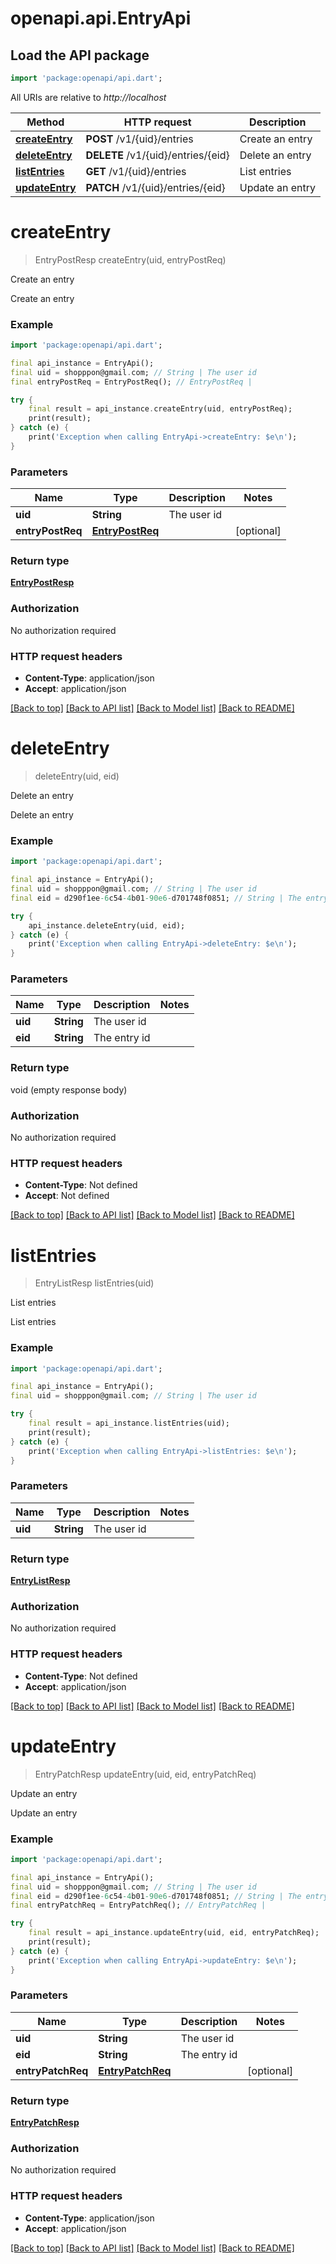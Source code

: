 # openapi.api.EntryApi

## Load the API package
```dart
import 'package:openapi/api.dart';
```

All URIs are relative to *http://localhost*

Method | HTTP request | Description
------------- | ------------- | -------------
[**createEntry**](EntryApi.md#createentry) | **POST** /v1/{uid}/entries | Create an entry
[**deleteEntry**](EntryApi.md#deleteentry) | **DELETE** /v1/{uid}/entries/{eid} | Delete an entry
[**listEntries**](EntryApi.md#listentries) | **GET** /v1/{uid}/entries | List entries
[**updateEntry**](EntryApi.md#updateentry) | **PATCH** /v1/{uid}/entries/{eid} | Update an entry


# **createEntry**
> EntryPostResp createEntry(uid, entryPostReq)

Create an entry

Create an entry

### Example
```dart
import 'package:openapi/api.dart';

final api_instance = EntryApi();
final uid = shopppon@gmail.com; // String | The user id
final entryPostReq = EntryPostReq(); // EntryPostReq | 

try {
    final result = api_instance.createEntry(uid, entryPostReq);
    print(result);
} catch (e) {
    print('Exception when calling EntryApi->createEntry: $e\n');
}
```

### Parameters

Name | Type | Description  | Notes
------------- | ------------- | ------------- | -------------
 **uid** | **String**| The user id | 
 **entryPostReq** | [**EntryPostReq**](EntryPostReq.md)|  | [optional] 

### Return type

[**EntryPostResp**](EntryPostResp.md)

### Authorization

No authorization required

### HTTP request headers

 - **Content-Type**: application/json
 - **Accept**: application/json

[[Back to top]](#) [[Back to API list]](../README.md#documentation-for-api-endpoints) [[Back to Model list]](../README.md#documentation-for-models) [[Back to README]](../README.md)

# **deleteEntry**
> deleteEntry(uid, eid)

Delete an entry

Delete an entry

### Example
```dart
import 'package:openapi/api.dart';

final api_instance = EntryApi();
final uid = shopppon@gmail.com; // String | The user id
final eid = d290f1ee-6c54-4b01-90e6-d701748f0851; // String | The entry id

try {
    api_instance.deleteEntry(uid, eid);
} catch (e) {
    print('Exception when calling EntryApi->deleteEntry: $e\n');
}
```

### Parameters

Name | Type | Description  | Notes
------------- | ------------- | ------------- | -------------
 **uid** | **String**| The user id | 
 **eid** | **String**| The entry id | 

### Return type

void (empty response body)

### Authorization

No authorization required

### HTTP request headers

 - **Content-Type**: Not defined
 - **Accept**: Not defined

[[Back to top]](#) [[Back to API list]](../README.md#documentation-for-api-endpoints) [[Back to Model list]](../README.md#documentation-for-models) [[Back to README]](../README.md)

# **listEntries**
> EntryListResp listEntries(uid)

List entries

List entries

### Example
```dart
import 'package:openapi/api.dart';

final api_instance = EntryApi();
final uid = shopppon@gmail.com; // String | The user id

try {
    final result = api_instance.listEntries(uid);
    print(result);
} catch (e) {
    print('Exception when calling EntryApi->listEntries: $e\n');
}
```

### Parameters

Name | Type | Description  | Notes
------------- | ------------- | ------------- | -------------
 **uid** | **String**| The user id | 

### Return type

[**EntryListResp**](EntryListResp.md)

### Authorization

No authorization required

### HTTP request headers

 - **Content-Type**: Not defined
 - **Accept**: application/json

[[Back to top]](#) [[Back to API list]](../README.md#documentation-for-api-endpoints) [[Back to Model list]](../README.md#documentation-for-models) [[Back to README]](../README.md)

# **updateEntry**
> EntryPatchResp updateEntry(uid, eid, entryPatchReq)

Update an entry

Update an entry

### Example
```dart
import 'package:openapi/api.dart';

final api_instance = EntryApi();
final uid = shopppon@gmail.com; // String | The user id
final eid = d290f1ee-6c54-4b01-90e6-d701748f0851; // String | The entry id
final entryPatchReq = EntryPatchReq(); // EntryPatchReq | 

try {
    final result = api_instance.updateEntry(uid, eid, entryPatchReq);
    print(result);
} catch (e) {
    print('Exception when calling EntryApi->updateEntry: $e\n');
}
```

### Parameters

Name | Type | Description  | Notes
------------- | ------------- | ------------- | -------------
 **uid** | **String**| The user id | 
 **eid** | **String**| The entry id | 
 **entryPatchReq** | [**EntryPatchReq**](EntryPatchReq.md)|  | [optional] 

### Return type

[**EntryPatchResp**](EntryPatchResp.md)

### Authorization

No authorization required

### HTTP request headers

 - **Content-Type**: application/json
 - **Accept**: application/json

[[Back to top]](#) [[Back to API list]](../README.md#documentation-for-api-endpoints) [[Back to Model list]](../README.md#documentation-for-models) [[Back to README]](../README.md)

